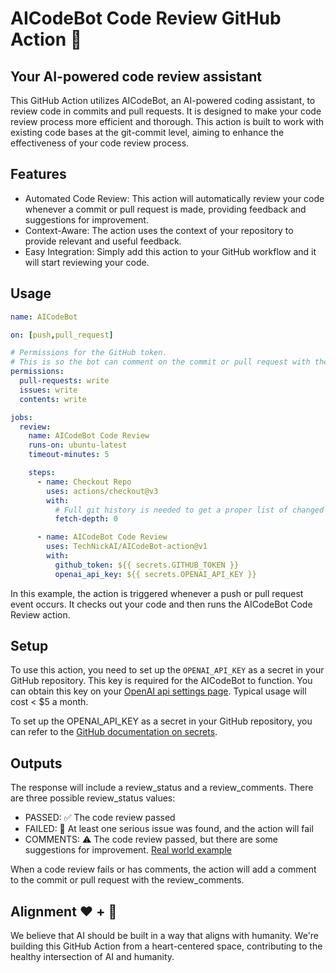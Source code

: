 # AICodeBot Code Review GitHub Action 🤖

## Your AI-powered code review assistant

This GitHub Action utilizes AICodeBot, an AI-powered coding assistant, to review code in commits and pull requests. It is designed to make
your code review process more efficient and thorough. This action is built to work with existing code bases at the git-commit level, aiming
to enhance the effectiveness of your code review process.

## Features

* Automated Code Review: This action will automatically review your code whenever a commit or pull request is made, providing feedback and suggestions for improvement.
* Context-Aware: The action uses the context of your repository to provide relevant and useful feedback.
* Easy Integration: Simply add this action to your GitHub workflow and it will start reviewing your code.

## Usage

```yaml
name: AICodeBot

on: [push,pull_request]

# Permissions for the GitHub token.
# This is so the bot can comment on the commit or pull request with the results of the code review.
permissions:
  pull-requests: write
  issues: write
  contents: write

jobs:
  review:
    name: AICodeBot Code Review
    runs-on: ubuntu-latest
    timeout-minutes: 5

    steps:
      - name: Checkout Repo
        uses: actions/checkout@v3
        with:
          # Full git history is needed to get a proper list of changed files
          fetch-depth: 0

      - name: AICodeBot Code Review
        uses: TechNickAI/AICodeBot-action@v1
        with:
          github_token: ${{ secrets.GITHUB_TOKEN }}
          openai_api_key: ${{ secrets.OPENAI_API_KEY }}
```

In this example, the action is triggered whenever a push or pull request event occurs. It checks out your code and then runs the AICodeBot Code Review action.

## Setup

To use this action, you need to set up the `OPENAI_API_KEY` as a secret in your GitHub repository. This key is required for the AICodeBot to function. You can obtain this key on your [OpenAI api settings page](https://platform.openai.com/account/api-keys). Typical usage will cost < $5 a month.

To set up the OPENAI_API_KEY as a secret in your GitHub repository, you can refer to the [GitHub documentation on secrets](https://docs.github.com/en/actions/security-guides/encrypted-secrets).

## Outputs

The response will include a review_status and a review_comments.  There are three possible review_status values:

* PASSED: ✅ The code review passed
* FAILED: 🛑 At least one serious issue was found, and the action will fail
* COMMENTS: ⚠️ The code review passed, but there are some suggestions for improvement. [Real world example](https://github.com/gorillamania/AICodeBot/commit/a8ba588a5deaf9b863d5b103061a715a2924e908#commitcomment-122803771)

When a code review fails or has comments, the action will add a comment to the commit or pull request with the review_comments.

## Alignment ❤️ + 🤖

We believe that AI should be built in a way that aligns with humanity. We're building this GitHub Action from a heart-centered space, contributing to the healthy intersection of AI and humanity.
